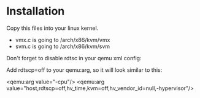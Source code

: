 # Installation

Copy this files into your linux kernel.
* vmx.c is going to /arch/x86/kvm/vmx
* svm.c is going to /arch/x86/kvm/svm

Don't forget to disable rdtsc in your qemu xml config:

Add rdtscp=off to your qemu:arg, so it will look similar to this:

<qemu:arg value="-cpu"/>
<qemu:arg value="host,rdtscp=off,hv_time,kvm=off,hv_vendor_id=null,-hypervisor"/>

